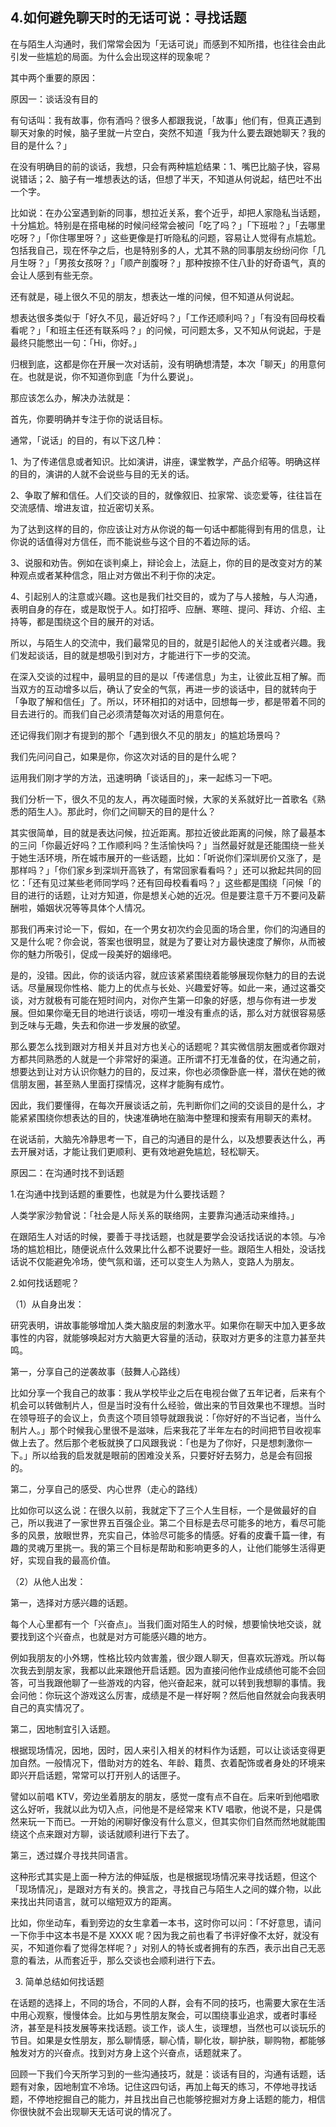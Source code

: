 ## 4.如何避免聊天时的无话可说：寻找话题
在与陌生人沟通时，我们常常会因为「无话可说」而感到不知所措，也往往会由此引发一些尴尬的局面。为什么会出现这样的现象呢？


其中两个重要的原因：


原因一：谈话没有目的


有句话叫：我有故事，你有酒吗？很多人都跟我说，「故事」他们有，但真正遇到聊天对象的时候，脑子里就一片空白，突然不知道「我为什么要去跟她聊天？我的目的是什么？」


在没有明确目的前的谈话，我想，只会有两种尴尬结果：1、嘴巴比脑子快，容易说错话；2、脑子有一堆想表达的话，但想了半天，不知道从何说起，结巴吐不出一个字。


比如说：在办公室遇到新的同事，想拉近关系，套个近乎，却把人家隐私当话题，十分尴尬。特别是在搭电梯的时候问经常会被问「吃了吗？」「下班啦？」「去哪里吃呀？」「你住哪里呀？」这些更像是打听隐私的问题，容易让人觉得有点尴尬。包括我自己，现在怀孕之后，也是特别多的人，尤其不熟的同事朋友纷纷问你「几月生呀？」「男孩女孩呀？」「顺产剖腹呀？」那种按捺不住八卦的好奇语气，真的会让人感到有些无奈。


还有就是，碰上很久不见的朋友，想表达一堆的问候，但不知道从何说起。


想表达很多类似于「好久不见，最近好吗？」「工作还顺利吗？」「有没有回母校看看呢？」「和班主任还有联系吗？」的问候，可问题太多，又不知从何说起，于是最终只能憋出一句：「Hi，你好。」


归根到底，这都是你在开展一次对话前，没有明确想清楚，本次「聊天」的用意何在。也就是说，你不知道你到底「为什么要说」。


那应该怎么办，解决办法就是：


首先，你要明确并专注于你的说话目标。


通常，「说话」的目的，有以下这几种：


1、为了传递信息或者知识。比如演讲，讲座，课堂教学，产品介绍等。明确这样的目的，演讲的人就不会说些与目的无关的话。


2、争取了解和信任。人们交谈的目的，就像叙旧、拉家常、谈恋爱等，往往旨在交流感情、增进友谊，拉近密切关系。


为了达到这样的目的，你应该让对方从你说的每一句话中都能得到有用的信息，让你说的话值得对方信任，而不能说些与这个目的不着边际的话。


3、说服和劝告。例如在谈判桌上，辩论会上，法庭上，你的目的是改变对方的某种观点或者某种信念，阻止对方做出不利于你的决定。


4、引起别人的注意或兴趣。这也是我们社交目的，或为了与人接触，与人沟通，表明自身的存在，或是取悦于人。如打招呼、应酬、寒暄、提问、拜访、介绍、主持等，都是围绕这个目的展开的对话。


所以，与陌生人的交流中，我们最常见的目的，就是引起他人的关注或者兴趣。我们发起谈话，目的就是想吸引到对方，才能进行下一步的交流。


在深入交谈的过程中，最明显的目的是以「传递信息」为主，让彼此互相了解。而当双方的互动增多以后，确认了安全的气氛，再进一步的谈话中，目的就转向于「争取了解和信任」了。所以，环环相扣的对话中，回想每一步，都是带着不同的目去进行的。而我们自己必须清楚每次对话的用意何在。


还记得我们刚才有提到的那个「遇到很久不见的朋友」的尴尬场景吗？


我们先问问自己，如果是你，你这次对话的目的是什么呢？


运用我们刚才学的方法，迅速明确「谈话目的」，来一起练习一下吧。    


我们分析一下，很久不见的友人，再次碰面时候，大家的关系就好比一首歌名《熟悉的陌生人》。那此时，你们之间聊天的目的是什么？


其实很简单，目的就是表达问候，拉近距离。那拉近彼此距离的问候，除了最基本的三问「你最近好吗？工作顺利吗？生活愉快吗？」当然最好就是还能围绕一些关于她生活环境，所在城市展开的一些话题，比如：「听说你们深圳房价又涨了，是那样吗？」「你们家乡到深圳开高铁了，有常回家看看吗？」还可以掀起共同的回忆：「还有见过某些老师同学吗？还有回母校看看吗？」这些都是围绕「问候「的目的进行的话题，让对方知道，你是想关心她的近况。但是要注意千万不要问及薪酬啦，婚姻状况等等具体个人情况。


那我们再来讨论一下，假如，在一个男女初次约会见面的场合里，你们的沟通目的又是什么呢？你会说，答案也很明显，就是为了要让对方最快速度了解你，从而被你的魅力所吸引，促成一段美好的姻缘吧。


是的，没错。因此，你的谈话内容，就应该紧紧围绕着能够展现你魅力的目的去说话。尽量展现你性格、能力上的优点与长处、兴趣爱好等。如此一来，通过这番交谈，对方就极有可能在短时间内，对你产生第一印象的好感，想与你有进一步发展。但如果你毫无目的地进行谈话，唠叨一堆没有重点的话，那么对方就很容易感到乏味与无趣，失去和你进一步发展的欲望。


那么要怎么找到跟对方相关并且对方也关心的话题呢？其实微信朋友圈或者你跟对方都共同熟悉的人就是一个非常好的渠道。正所谓不打无准备的仗，在沟通之前，想要达到让对方认识你魅力的目的，反过来，你也必须像卧底一样，潜伏在她的微信朋友圈，甚至熟人里面打探情况，这样才能胸有成竹。


因此，我们要懂得，在每次开展谈话之前，先判断你们之间的交谈目的是什么，才能紧紧围绕你想表达的目的，快速准确地在脑海中整理和搜索有用聊天的素材。


在说话前，大脑先冷静思考一下，自己的沟通目的是什么，以及想要表达什么，再去开展对话，才能让我们更顺利、更有效地避免尴尬，轻松聊天。


原因二：在沟通时找不到话题


1.在沟通中找到话题的重要性，也就是为什么要找话题？


人类学家沙勃曾说：「社会是人际关系的联络网，主要靠沟通活动来维持。」


在跟陌生人对话的时候，要善于寻找话题，也就是要学会没话找话说的本领。与冷场的尴尬相比，随便说点什么效果比什么都不说要好一些。跟陌生人相处，没话找话说不仅能避免冷场，使气氛和谐，还可以变生人为熟人，变路人为朋友。


2.如何找话题呢？


（1）从自身出发：


研究表明，讲故事能够增加人类大脑皮层的刺激水平。如果你在聊天中加入更多故事性的内容，就能够唤起对方大脑更大容量的活动，获取对方更多的注意力甚至共鸣。


第一，分享自己的逆袭故事（鼓舞人心路线）


比如分享一个我自己的故事：我从学校毕业之后在电视台做了五年记者，后来有个机会可以转做制片人，但是当时没有什么经验，做出来的节目效果也不理想。当时在领导班子的会议上，负责这个项目领导就跟我说：「你好好的不当记者，当什么制片人。」那个时候我心里很不是滋味，后来我花了半年左右的时间把节目收视率做上去了。然后那个老板就换了口风跟我说：「也是为了你好，只是想刺激你一下。」所以给我的启发就是眼前的困难没关系，只要好好去努力，总是会有回报的。


第二，分享自己的感受、内心世界（走心的路线）


比如你可以这么说：在很久以前，我就定下了三个人生目标，一个是做最好的自己，所以我进了一家世界五百强企业。第二个目标是去尽可能多的地方，看尽可能多的风景，放眼世界，充实自己，体验尽可能多的情感。好看的皮囊千篇一律，有趣的灵魂万里挑一。我的第三个目标是帮助和影响更多的人，让他们能够生活得更好，实现自我的最高价值。


（2）从他人出发：


第一，选择对方感兴趣的话题。


每个人心里都有一个「兴奋点」。当我们面对陌生人的时候，想要愉快地交谈，就要找到这个兴奋点，也就是对方可能感兴趣的地方。


例如我朋友的小外甥，性格比较内敛害羞，很少跟人聊天，但喜欢玩游戏。所以每次我去到朋友家，我都以此来跟他开启话题。因为直接问他作业成绩他可能不会回答，可当我跟他聊了一些游戏的内容，他兴奋起来，就可以转到我想聊的事情。我会问他：你玩这个游戏这么厉害，成绩是不是一样好啊？然后他自然就会向我表明自己的真实情况了。


第二，因地制宜引入话题。


根据现场情况，因地，因时，因人来引入相关的材料作为话题，可以让谈话变得更加自然。一般情况下，借助对方的姓名、年龄、籍贯、衣着配饰或者身处的环境来即兴开启话题，常常可以打开别人的话匣子。


譬如以前唱 KTV，旁边坐着朋友的朋友，感觉一度有点不自在。后来听到他唱歌这么好听，我就以此为切入点，问他是不是经常来 KTV 唱歌，他说不是，只是偶然来玩一下而已。一开始的闲聊好像没有什么意义，但其实你们自然而然地就能围绕这个点来跟对方聊，谈话就顺利进行下去了。


第三，透过媒介寻找共同语言。


这种形式其实是上面一种方法的伸延版，也是根据现场情况来寻找话题，但这个「现场情况」，是跟对方有关的。换言之，寻找自己与陌生人之间的媒介物，以此来找出共同语言，就可以缩短双方的距离。


比如，你坐动车，看到旁边的女生拿着一本书，这时你可以问：「不好意思，请问一下你手中这本书是不是 XXXX 呢？因为我之前也看了书评好像不太好，就没有买，不知道你看了觉得怎样呢？」对别人的特长或者拥有的东西，表示出自己无恶意的看法，从而套近乎，那么交谈也会顺利进行下去。


3. 简单总结如何找话题


在话题的选择上，不同的场合，不同的人群，会有不同的技巧，也需要大家在生活中用心观察，慢慢体会。比如与男性朋友聚会，可以围绕事业追求，或者时事经济，甚至是科技发展等来找话题。谈工作，谈人生，谈理想，当然也可以谈玩乐的节目。如果是女性朋友，那么聊情感，聊心情，聊化妆，聊护肤，聊购物，都能够触发对方的兴奋点。找到对方身上这个兴奋点，话题就来了。


回顾一下我们今天所学习到的一些沟通技巧，就是：谈话有目的，沟通有话题，话题有对象，因地制宜不冷场。记住这四句话，再加上每天的练习，不停地寻找话题，不停地挖掘自己的能力，并且找出自己也能够挖掘对方身上话题的能力，相信你很快就不会出现聊天无话可说的情况了。

